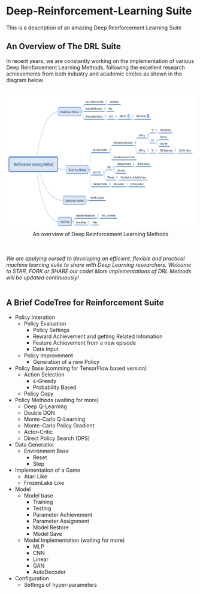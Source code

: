# Deep-Reinforcement-Learning Suite
This is a description of an amazing Deep Reinforcement Learning Suite

## An Overview of The **DRL** Suite 

In recent years, we are constantly working on the implementation of various Deep Reinforcement Learning Methods, following the excellent research achievements from both industry and academic circles as shown in the diagram below.<br></br>

<div align=center><img src="https://github.com/emailhxn/Deep-Reinforcement-Learning/blob/master/img/ReinforcementLearningMethod.png" width = "1000" height = "360"/></div>
<div align=center>An overview of Deep Reinforcement Learning Methods</div>

<br></br>
*We are applying ourself to developing an efficient, flexible and practical machine learning suite to share with Deep Learning researchers. Welcome to STAR, FORK or SHARE our code! More implementations of DRL Methods will be updated continuously!*
<br></br>

## A Brief CodeTree for Reinforcement Suite

- Policy Interation
  - Policy Evaluation
    - Policy Settings
    - Reward Achievement and getting Related Infomation
    - Feature Achievement from a new episode
    - Data Input
  - Policy Improvement
    - Generation of a new Policy 
- Policy Base (comming for TensorFlow based version)
  - Action Selection
    - ε-Greedy
    - Probability Based
  - Policy Copy
- Policy Methods (waiting for more)
  - Deep Q-Learning
  - Double DQN
  - Monte-Carlo Q-Learning
  - Monte-Carlo Policy Gradient
  - Actor-Critic
  - Direct Policy Search (DPS)
- Data Generatior
  - Environment Base
     - Reset
     - Step
- Implementation of a Game
  - Atari Like
  - FrozenLake Like
- Model
  - Model base
    - Training
    - Testing
    - Parameter Achievement
    - Parameter Assignment
    - Model Restore
    - Model Save
  - Model Implementation (waiting for more)
    - MLP
    - CNN
    - Linear
    - GAN
    - AutoDecoder
- Configuration
  - Settings of hyper-parameters


